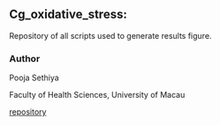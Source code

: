 <!-- README.md is generated from README.Rmd. Please edit that file -->
Cg\_oxidative\_stress:
----------------------

Repository of all scripts used to generate results figure.

### Author

Pooja Sethiya

Faculty of Health Sciences, University of Macau

[repository](https://github.com/sethiyap/Cg_oxidative_stress/blob/master/CgOxidativeStressPaper.md)
